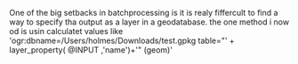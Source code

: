 One of the big setbacks in batchprocessing is it is realy fiffercult to find a way to specify tha output as a layer in a geodatabase. the one method i now od is usin calculatet values like 'ogr:dbname=/Users/holmes/Downloads/test.gpkg table="' +
layer_property( @INPUT ,'name')+'" (geom)'